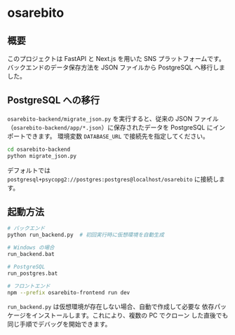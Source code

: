 # osarebito

## 概要

このプロジェクトは FastAPI と Next.js を用いた SNS プラットフォームです。
バックエンドのデータ保存方法を JSON ファイルから PostgreSQL へ移行しました。

## PostgreSQL への移行

`osarebito-backend/migrate_json.py` を実行すると、従来の JSON ファイル
（`osarebito-backend/app/*.json`）に保存されたデータを PostgreSQL にインポートできます。
環境変数 `DATABASE_URL` で接続先を指定してください。

```bash
cd osarebito-backend
python migrate_json.py
```

デフォルトでは `postgresql+psycopg2://postgres:postgres@localhost/osarebito`
に接続します。

## 起動方法

```bash
# バックエンド
python run_backend.py  # 初回実行時に仮想環境を自動生成

# Windows の場合
run_backend.bat

# PostgreSQL
run_postgres.bat

# フロントエンド
npm --prefix osarebito-frontend run dev
```

`run_backend.py` は仮想環境が存在しない場合、自動で作成して必要な
依存パッケージをインストールします。これにより、複数の PC でクローン
した直後でも同じ手順でデバッグを開始できます。
